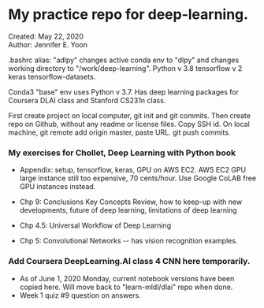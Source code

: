 # My practice repo for deep-learning.  

Created: May 22, 2020  
Author: Jennifer E. Yoon

.bashrc alias: "adlpy" changes active conda env to "dlpy" and changes working directory to "/work/deep-learning".  Python v 3.8 tensorflow v 2 keras tensorflow-datasets.  

Conda3 "base" env uses Python v 3.7. Has deep learning packages for Coursera DLAI class and Stanford CS231n class.  

First create project on local computer, git init and git commits.  Then create repo on Github, without any readme or license files. Copy SSH id.  On local machine, git remote add origin master, paste URL.  git push commits.  

### My exercises for Chollet, Deep Learning with Python book  

  * Appendix: setup, tensorflow, keras, GPU on AWS EC2. 
    AWS EC2 GPU large instance still too expensive, 70 cents/hour. Use Google CoLAB free GPU instances instead. 
  
  * Chp 9: Conclusions 
    Key Concepts Review, how to keep-up with new developments, future of deep learning, limitations of deep learning
  
  * Chp 4.5: Universal Workflow of Deep Learning  
  
  * Chp 5: Convolutional Networks -- has vision recognition examples.  
  
### Add Coursera DeepLearning.AI class 4 CNN here temporarily.  
  * As of June 1, 2020 Monday, current notebook versions have been copied here.  Will move back to "learn-mldl/dlai" repo when done.  
  * Week 1 quiz #9 question on answers.  
